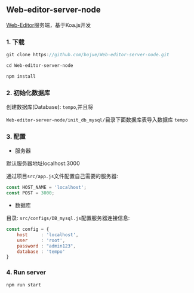 ## Web-editor-server-node

[Web-Editor](https://github.com/bojue/Web-Editor)服务端，基于Koa.js开发

### 1. 下载

```javascript
git clone https://github.com/bojue/Web-editor-server-node.git

cd Web-editor-server-node

npm install

```

### 2. 初始化数据库

创建数据库(Database): ` tempo `,并且将

` Web-editor-server-node/init_db_mysql/ `目录下面数据库表导入数据库 ` tempo `


### 3. 配置

- 服务器

默认服务器地址localhost:3000

通过项目` src/app.js `文件配置自己需要的服务器:

```javascript
const HOST_NAME = 'localhost';
const POST = 3000;
```

- 数据库

目录: ` src/configs/DB_mysql.js `配置服务器连接信息:

```javascript
const config = {
    host     : 'localhost',
    user     : 'root',
    password : "admin123",
    database : 'tempo'
}
```
### 4. Run server

```javascript
npm run start
```
